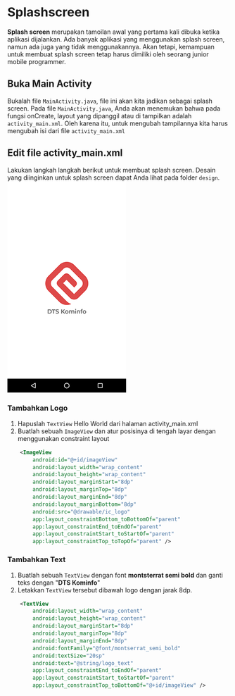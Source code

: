 # Splashscreen
**Splash screen** merupakan tamoilan awal yang pertama kali dibuka ketika aplikasi dijalankan. Ada banyak aplikasi yang menggunakan splash screen, namun ada juga yang tidak menggunakannya. Akan tetapi,  kemampuan untuk membuat splash screen tetap harus dimiliki oleh seorang junior mobile programmer.

## Buka Main Activity
Bukalah file `MainActivity.java`, file ini akan kita jadikan sebagai splash screen. Pada file `MainActivity.java`, Anda akan menemukan bahwa pada fungsi onCreate, layout yang dipanggil atau di tampilkan adalah `activity_main.xml`. Oleh karena itu, untuk mengubah tampilannya kita harus mengubah isi dari file `activity_main.xml`

## Edit file activity_main.xml
Lakukan langkah langkah berikut untuk membuat splash screen. Desain yang diinginkan untuk splash screen dapat Anda lihat pada folder `design`.
![splash](images/0304splash.png)

### Tambahkan Logo
1. Hapuslah `TextView` Hello World dari halaman activity_main.xml
2. Buatlah sebuah `ImageView` dan atur posisinya di tengah layar dengan menggunakan constraint layout

```xml
    <ImageView
        android:id="@+id/imageView"
        android:layout_width="wrap_content"
        android:layout_height="wrap_content"
        android:layout_marginStart="8dp"
        android:layout_marginTop="8dp"
        android:layout_marginEnd="8dp"
        android:layout_marginBottom="8dp"
        android:src="@drawable/ic_logo"
        app:layout_constraintBottom_toBottomOf="parent"
        app:layout_constraintEnd_toEndOf="parent"
        app:layout_constraintStart_toStartOf="parent"
        app:layout_constraintTop_toTopOf="parent" />
```

### Tambahkan Text
1. Buatlah sebuah `TextView` dengan font **montsterrat semi bold** dan ganti teks dengan "**DTS Kominfo**"
2. Letakkan `TextView` tersebut dibawah logo dengan jarak 8dp.

```xml
    <TextView
        android:layout_width="wrap_content"
        android:layout_height="wrap_content"
        android:layout_marginStart="8dp"
        android:layout_marginTop="8dp"
        android:layout_marginEnd="8dp"
        android:fontFamily="@font/montserrat_semi_bold"
        android:textSize="20sp"
        android:text="@string/logo_text"
        app:layout_constraintEnd_toEndOf="parent"
        app:layout_constraintStart_toStartOf="parent"
        app:layout_constraintTop_toBottomOf="@+id/imageView" />
```
